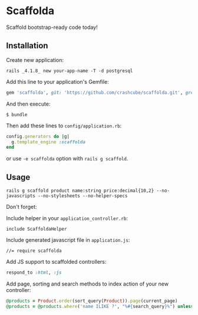 # Scaffolda

Scaffold bootstrap-ready code today!

## Installation

Create new application:

```
rails _4.1.8_ new your-app-name -T -d postgresql
```

Add this line to your application's Gemfile:

```ruby
gem 'scaffolda', git: 'https://github.com/crashcube/scaffolda.git', group: :development
```

And then execute:

    $ bundle

Then add these lines to `config/application.rb`:

```ruby
config.generators do |g|
  g.template_engine :scaffolda
end
```

or use `-e scaffolda` option with `rails g scaffold`.

## Usage

```
rails g scaffold product name:string price:decimal{10,2} --no-javascripts --no-stylesheets --no-helper-specs
```

Don't forget:

Include helper in your `application_controller.rb`:

```
include ScaffoldaHelper
```

Include generated javascript file in `application.js`:

```
//= require scaffolda
```

Add JS support to scaffolded controllers:

```ruby
respond_to :html, :js
```

Add page, sorting and search methods to index action of your new controller:

```ruby
@products = Product.order(sort_query(Product)).page(current_page)
@products = @products.where('name ILIKE ?', "%#{search_query}%") unless search_query.blank?
```
